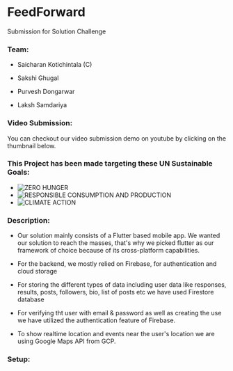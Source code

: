 # FeedForward

Submission for Solution Challenge

### Team:

* Saicharan Kotichintala (C)

* Sakshi Ghugal

* Purvesh Dongarwar

* Laksh Samdariya

### Video Submission:
You can checkout our video submission demo on youtube by clicking on the thumbnail below.

### This Project has been made targeting these UN Sustainable Goals:
* ![ZERO HUNGER](https://user-images.githubusercontent.com/81572747/229167057-f077c55b-67ea-4a94-9249-5f3350c4ae6f.png)
* ![RESPONSIBLE CONSUMPTION AND PRODUCTION](https://user-images.githubusercontent.com/81572747/229167008-23fd42c8-be4c-4127-ab07-012ec5829258.png)
* ![CLIMATE ACTION](https://user-images.githubusercontent.com/81572747/229167092-cfb05909-6168-441d-8b5b-a650bf9c401e.png)


### Description:
* Our solution mainly consists of a Flutter based mobile app. We wanted our solution to reach the masses, that's why we picked flutter as our framework of choice because of its cross-platform capabilities.

* For the backend, we mostly relied on Firebase, for authentication and cloud storage

* For storing the different types of data including user data like responses, results, posts, followers, bio, list of posts etc we have used Firestore database

* For verifying tht user with email & password as well as creating the use we have utilized the authentication feature of Firebase.

* To show realtime location and events near the user's location we are using Google Maps API from GCP.

### Setup:

